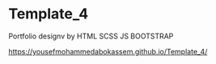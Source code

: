 # Template_4
Portfolio designv by HTML SCSS JS BOOTSTRAP

 https://yousefmohammedabokassem.github.io/Template_4/

